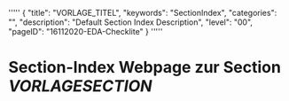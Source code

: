 '''''
{
"title": "VORLAGE_TITEL",
"keywords": "SectionIndex",
"categories": "",
"description": "Default Section Index Description",
"level": "00",
"pageID": "16112020-EDA-Checklite"
}
'''''


<h1>Section-Index Webpage zur Section <i>VORLAGESECTION</i></h1>
